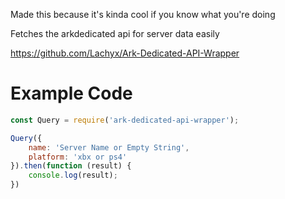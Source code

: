 Made this because it's kinda cool if you know what you're doing

Fetches the arkdedicated api for server data easily

https://github.com/Lachyx/Ark-Dedicated-API-Wrapper

# Example Code

```javascript
const Query = require('ark-dedicated-api-wrapper');

Query({
    name: 'Server Name or Empty String',
    platform: 'xbx or ps4' 
}).then(function (result) { 
    console.log(result); 
})
```